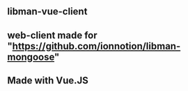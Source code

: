 #

## libman-vue-client

## web-client made for "https://github.com/ionnotion/libman-mongoose"

## Made with Vue.JS
